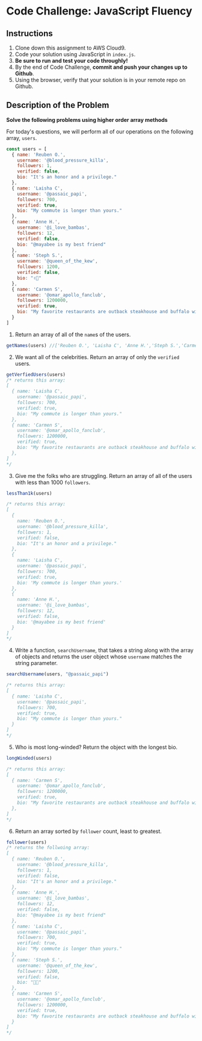# Code Challenge: JavaScript Fluency

## Instructions

1. Clone down this assignment to AWS Cloud9. 
2. Code your solution using JavaScript in `index.js`. 
3. **Be sure to run and test your code throughly!**
4. By the end of Code Challenge, **commit and push your changes up to Github**.
5. Using the browser, verify that your solution is in your remote repo on Github.

## Description of the Problem
**Solve the following problems using higher order array methods**


For today's questions, we will perform all of our operations on the following array, `users`.

```js
const users = [
  { name: 'Reuben O.',
    username: '@blood_pressure_killa',
    followers: 1,
    verified: false,
    bio: "It's an honor and a privilege."
  },
  { name: 'Laisha C',
    username: '@passaic_papi',
    followers: 700,
    verified: true,
    bio: "My commute is longer than yours."
  },
  { name: 'Anne H.',
    username: '@i_love_bambas',
    followers: 12,
    verified: false,
    bio: "@mayabee is my best friend"
  },
  { name: 'Steph S.',
    username: '@queen_of_the_kew',
    followers: 1200,
    verified: false,
    bio: "✌🏼"
  },
  { name: 'Carmen S',
    username: '@omar_apollo_fanclub',
    followers: 1200000,
    verified: true,
    bio: "My favorite restaurants are outback steakhouse and buffalo wildwings. My favorite stores are Zara, H&M, and Forever 21."
  }
]
```

1. Return an array of all of the `name`s of the users.
```js
getNames(users) //['Reuben O.', 'Laisha C', 'Anne H.','Steph S.','Carmen S']
```

2. We want all of the celebrities. Return an array of only the `verified` users.
```js
getVerfiedUsers(users) 
/* returns this array:
[
  { name: 'Laisha C',
    username: '@passaic_papi',
    followers: 700,
    verified: true,
    bio: "My commute is longer than yours."
  },
  { name: 'Carmen S',
    username: '@omar_apollo_fanclub',
    followers: 1200000,
    verified: true,
    bio: "My favorite restaurants are outback steakhouse and buffalo wildwings. My favorite stores are Zara, H&M, and Forever 21."
  },
]
*/
```

3. Give me the folks who are struggling. Return an array of all of the users with less than 1000 `followers`.
```js
lessThan1k(users) 

/* returns this array:
[
  {
    name: 'Reuben O.',
    username: '@blood_pressure_killa',
    followers: 1,
    verified: false,
    bio: "It's an honor and a privilege."
  },
  {
    name: 'Laisha C',
    username: '@passaic_papi',
    followers: 700,
    verified: true,
    bio: 'My commute is longer than yours.'
  },
  {
    name: 'Anne H.',
    username: '@i_love_bambas',
    followers: 12,
    verified: false,
    bio: '@mayabee is my best friend'
  }
]
*/
```

4. Write a function, `searchUsername`, that takes a string along with the array of objects and returns the user object whose `username` matches the string parameter.
```js
searchUsername(users, "@passaic_papi")

/* returns this array:
[
  { name: 'Laisha C',
    username: '@passaic_papi',
    followers: 700,
    verified: true,
    bio: "My commute is longer than yours."
  }
]
*/
```

5. Who is most long-winded? Return the object with the longest bio.
```js
longWinded(users) 

/* returns this array:
[
  { name: 'Carmen S',
    username: '@omar_apollo_fanclub',
    followers: 1200000,
    verified: true,
    bio: "My favorite restaurants are outback steakhouse and buffalo wildwings. My favorite stores are Zara, H&M, and Forever 21."
  },
]
*/
```


6. Return an array sorted by `follower` count, least to greatest.
```js
follower(users) 
/* returns the follwoing array:
[
  { name: 'Reuben O.',
    username: '@blood_pressure_killa',
    followers: 1,
    verified: false,
    bio: "It's an honor and a privilege."
  },
  { name: 'Anne H.',
    username: '@i_love_bambas',
    followers: 12,
    verified: false,
    bio: "@mayabee is my best friend"
  },
  { name: 'Laisha C',
    username: '@passaic_papi',
    followers: 700,
    verified: true,
    bio: "My commute is longer than yours."
  },
  { name: 'Steph S.',
    username: '@queen_of_the_kew',
    followers: 1200,
    verified: false,
    bio: "✌🏼"
  },
  { name: 'Carmen S',
    username: '@omar_apollo_fanclub',
    followers: 1200000,
    verified: true,
    bio: "My favorite restaurants are outback steakhouse and buffalo wildwings. My favorite stores are Zara, H&M, and Forever 21."
  }
]
*/
```

